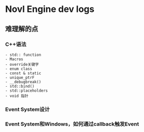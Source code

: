 # Novl Engine dev logs

## 难理解的点

### C++语法
    - std:: function
    - Macros
    - override关键字
    - enum class
    - const & static
    - unique_ptrF
    - __debugbreak()
    - std::bind()
    - std::placeholders
    - void 指针

### Event System设计

### Event System和Windows，如何通过callback触发Event

